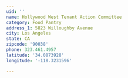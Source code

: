 ```yaml
---
uid: ''
name: Hollywood West Tenant Action Committee
category: Food Pantry
address_1: 5823 Willoughby Avenue
city: Los Angeles
state: CA
zipcode: '90038'
phone: 323.461.4957
latitude: '34.0873928'
longitude: '-118.3231596'

---
```


